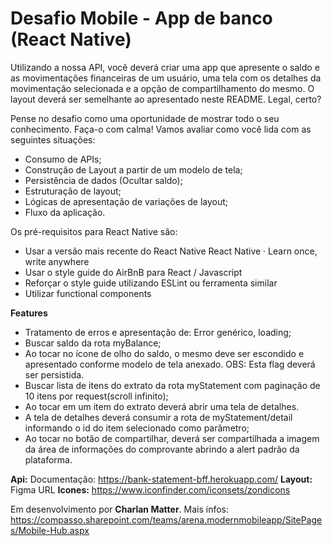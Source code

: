 # Desafio Mobile - App de banco (React Native) 
Utilizando a nossa API, você deverá criar uma app que apresente o saldo e as movimentações financeiras de um usuário, uma tela com os detalhes da movimentação selecionada e a opção de compartilhamento do mesmo. O layout deverá ser semelhante ao apresentado neste README. Legal, certo?

Pense no desafio como uma oportunidade de mostrar todo o seu conhecimento. Faça-o com calma! Vamos avaliar como você lida com as seguintes situações:

- Consumo de APIs;
- Construção de Layout a partir de um modelo de tela;
- Persistência de dados (Ocultar saldo);
- Estruturação de layout;
- Lógicas de apresentação de variações de layout;
- Fluxo da aplicação.

Os pré-requisitos para React Native são:
- Usar a versão mais recente do React Native React Native · Learn once, write anywhere
- Usar o style guide do AirBnB para React / Javascript
- Reforçar o style guide utilizando ESLint ou ferramenta similar
- Utilizar functional components

**Features**
- Tratamento de erros e apresentação de: Error genérico, loading;
- Buscar saldo da rota myBalance;
- Ao tocar no ícone de olho do saldo, o mesmo deve ser escondido e apresentado conforme modelo de tela anexado. OBS: Esta flag deverá ser persistida.
- Buscar lista de itens do extrato da rota myStatement com paginação de 10 itens por request(scroll infinito);
- Ao tocar em um item do extrato deverá abrir uma tela de detalhes.
- A tela de detalhes deverá consumir a rota de myStatement/detail informando o id do item selecionado como parâmetro;
- Ao tocar no botão de compartilhar, deverá ser compartilhada a imagem da área de informações do comprovante abrindo a alert padrão da plataforma.

**Api:** Documentação: https://bank-statement-bff.herokuapp.com/
**Layout:** Figma URL
**Icones:** https://www.iconfinder.com/iconsets/zondicons

Em desenvolvimento por  **Charlan Matter**.
Mais infos: https://compasso.sharepoint.com/teams/arena.modernmobileapp/SitePages/Mobile-Hub.aspx
